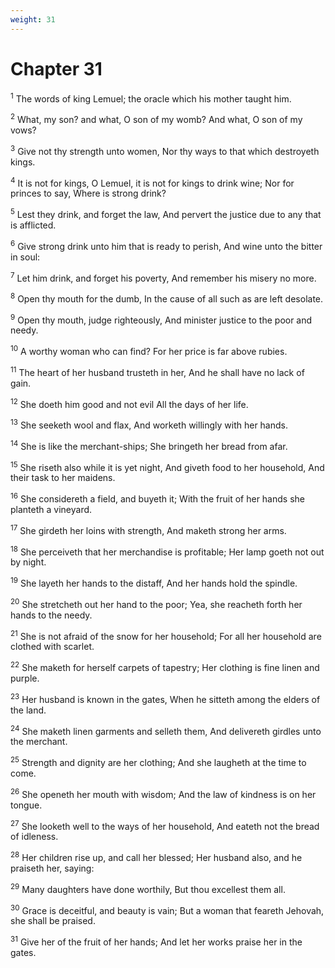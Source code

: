 ```yaml
---
weight: 31
---
```


# Chapter 31

<sup>1</sup> The words of king Lemuel; the oracle which his mother taught him. 

<sup>2</sup> What, my son? and what, O son of my womb? And what, O son of my vows? 

<sup>3</sup> Give not thy strength unto women, Nor thy ways to that which destroyeth kings. 

<sup>4</sup> It is not for kings, O Lemuel, it is not for kings to drink wine; Nor for princes to say, Where is strong drink? 

<sup>5</sup> Lest they drink, and forget the law, And pervert the justice due to any that is afflicted. 

<sup>6</sup> Give strong drink unto him that is ready to perish, And wine unto the bitter in soul: 

<sup>7</sup> Let him drink, and forget his poverty, And remember his misery no more. 

<sup>8</sup> Open thy mouth for the dumb, In the cause of all such as are left desolate. 

<sup>9</sup> Open thy mouth, judge righteously, And minister justice to the poor and needy. 

<sup>10</sup> A worthy woman who can find? For her price is far above rubies. 

<sup>11</sup> The heart of her husband trusteth in her, And he shall have no lack of gain. 

<sup>12</sup> She doeth him good and not evil All the days of her life. 

<sup>13</sup> She seeketh wool and flax, And worketh willingly with her hands. 

<sup>14</sup> She is like the merchant-ships; She bringeth her bread from afar. 

<sup>15</sup> She riseth also while it is yet night, And giveth food to her household, And their task to her maidens. 

<sup>16</sup> She considereth a field, and buyeth it; With the fruit of her hands she planteth a vineyard. 

<sup>17</sup> She girdeth her loins with strength, And maketh strong her arms. 

<sup>18</sup> She perceiveth that her merchandise is profitable; Her lamp goeth not out by night. 

<sup>19</sup> She layeth her hands to the distaff, And her hands hold the spindle. 

<sup>20</sup> She stretcheth out her hand to the poor; Yea, she reacheth forth her hands to the needy. 

<sup>21</sup> She is not afraid of the snow for her household; For all her household are clothed with scarlet. 

<sup>22</sup> She maketh for herself carpets of tapestry; Her clothing is fine linen and purple. 

<sup>23</sup> Her husband is known in the gates, When he sitteth among the elders of the land. 

<sup>24</sup> She maketh linen garments and selleth them, And delivereth girdles unto the merchant. 

<sup>25</sup> Strength and dignity are her clothing; And she laugheth at the time to come. 

<sup>26</sup> She openeth her mouth with wisdom; And the law of kindness is on her tongue. 

<sup>27</sup> She looketh well to the ways of her household, And eateth not the bread of idleness. 

<sup>28</sup> Her children rise up, and call her blessed; Her husband also, and he praiseth her, saying: 

<sup>29</sup> Many daughters have done worthily, But thou excellest them all. 

<sup>30</sup> Grace is deceitful, and beauty is vain; But a woman that feareth Jehovah, she shall be praised. 

<sup>31</sup> Give her of the fruit of her hands; And let her works praise her in the gates. 

